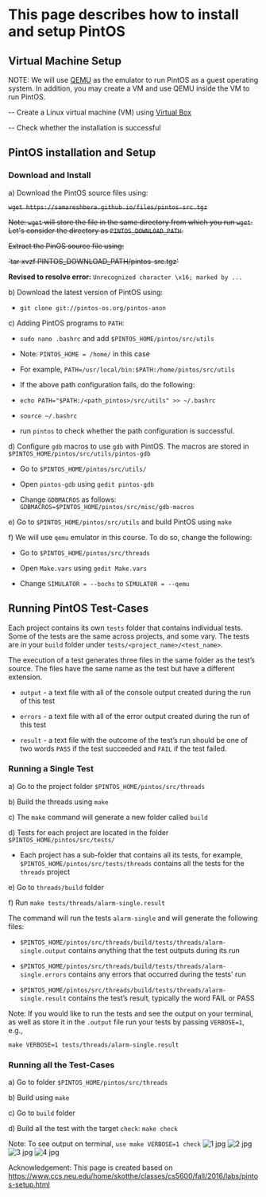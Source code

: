 # This page describes how to install and setup PintOS

## Virtual Machine Setup

NOTE: We will use [QEMU](https://www.qemu.org/) as the emulator to run PintOS as a guest operating system. In addition, you may create a VM and use QEMU inside the VM to run PintOS.

-- Create a Linux virtual machine (VM) using [Virtual Box](https://www.virtualbox.org/)

-- Check whether the installation is successful

## PintOS installation and Setup

### Download and Install
   
a) Download the PintOS source files using:
   
~~`wget https://samareshbera.github.io/files/pintos-src.tgz`~~

~~Note: `wget` will store the file in the same directory from which you run `wget`. Let's consider the directory as `PINTOS_DOWNLOAD_PATH`.~~

  ~~Extract the PinOS source file using:~~

   ~~`tar xvzf PINTOS_DOWNLOAD_PATH/pintos-src.tgz'~~

**Revised to resolve error:** `Unrecognized character \x16; marked by ...`
   
b) Download the latest version of PintOS using:
   
   * `git clone git://pintos-os.org/pintos-anon`

c) Adding PintOS programs to `PATH`:

   * `sudo nano .bashrc` and add `$PINTOS_HOME/pintos/src/utils`

   * Note: `PINTOS_HOME = /home/` in this case

   * For example, `PATH=/usr/local/bin:$PATH:/home/pintos/src/utils`

   * If the above path configuration fails, do the following:
     
   * `echo PATH="$PATH:/<path_pintos>/src/utils" >> ~/.bashrc`
     
   * `source ~/.bashrc`
     
   * run `pintos` to check whether the path configuration is successful.

d) Configure `gdb` macros to use `gdb` with PintOS. The macros are stored in `$PINTOS_HOME/pintos/src/utils/pintos-gdb`

   * Go to `$PINTOS_HOME/pintos/src/utils/`

   * Open `pintos-gdb` using `gedit pintos-gdb`

   * Change `GDBMACROS` as follows: `GDBMACROS=$PINTOS_HOME/pintos/src/misc/gdb-macros`

e) Go to `$PINTOS_HOME/pintos/src/utils` and build PintOS using `make`

f) We will use `qemu` emulator in this course. To do so, change the following:

   * Go to `$PINTOS_HOME/pintos/src/threads`
   
   * Open `Make.vars` using `gedit Make.vars`
   
   * Change `SIMULATOR = --bochs` to `SIMULATOR = --qemu`
      
   
   ## Running PintOS Test-Cases

   Each project contains its own `tests` folder that contains individual tests. Some of the tests are the same across projects, and some vary. The tests are in your `build` folder under `tests/<project_name>/<test_name>`.

   The execution of a test generates three files in the same folder as the test’s source. The files have the same name as the test but have a different extension.

   * `output` - a text file with all of the console output created during the run of this test

   * `errors` - a text file with all of the error output created during the run of this test

   * `result` - a text file with the outcome of the test’s run should be one of two words `PASS` if the test succeeded and `FAIL` if the test failed.

   ### Running a Single Test

   a) Go to the project folder `$PINTOS_HOME/pintos/src/threads`

   b) Build the threads using `make`

   c) The `make` command will generate a new folder called `build`

   d) Tests for each project are located in the folder `$PINTOS_HOME/pintos/src/tests/`
      
   * Each project has a sub-folder that contains all its tests, 
      for example, `$PINTOS_HOME/pintos/src/tests/threads` contains all the tests for the `threads` project

   e) Go to `threads/build` folder

   f) Run `make tests/threads/alarm-single.result`

   The command will run the tests `alarm-single` and will generate the following files:

   * `$PINTOS_HOME/pintos/src/threads/build/tests/threads/alarm-single.output` contains anything that the test outputs during its run

   * `$PINTOS_HOME/pintos/src/threads/build/tests/threads/alarm-single.errors` contains any errors that occurred during the tests' run

   * `$PINTOS_HOME/pintos/src/threads/build/tests/threads/alarm-single.result` contains the test’s result, typically the word FAIL or PASS

   Note: If you would like to run the tests and see the output on your terminal, as well as store it in the `.output` file run your tests by passing `VERBOSE=1`, e.g.,

   `make VERBOSE=1 tests/threads/alarm-single.result`


   ### Running all the Test-Cases

   a) Go to folder `$PINTOS_HOME/pintos/src/threads`

   b) Build using `make`

   c) Go to `build` folder

   d) Build all the test with the target `check`: `make check`

   Note: To see output on terminal, `use make VERBOSE=1 check`
![1 jpg](https://github.com/chandanrakholia/pintos-installation/assets/106094072/fceef0cf-7def-403e-b4d2-5d594c71eddf)
![2 jpg](https://github.com/chandanrakholia/pintos-installation/assets/106094072/9b6e53a6-daf5-44e5-8f4b-d656398365e1)
![3 jpg](https://github.com/chandanrakholia/pintos-installation/assets/106094072/b865a8e6-58b5-49d9-98e0-a6e91c36b58d)
![4 jpg](https://github.com/chandanrakholia/pintos-installation/assets/106094072/28968d3f-2aad-49a9-80f1-9209e3bfe479)



   Acknowledgement: This page is created based on https://www.ccs.neu.edu/home/skotthe/classes/cs5600/fall/2016/labs/pintos-setup.html


   
